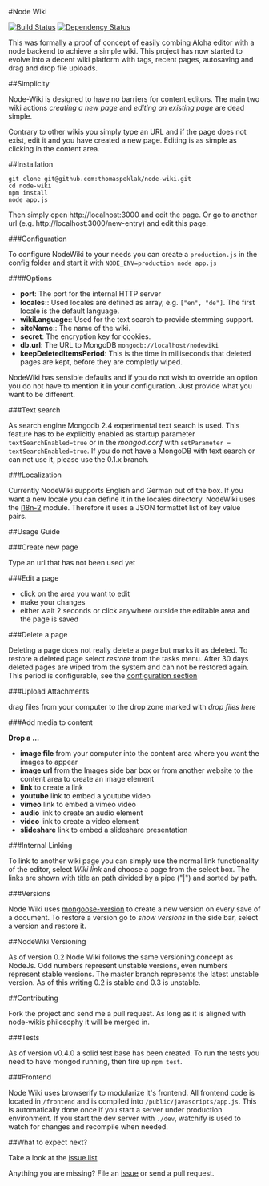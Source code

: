 #Node Wiki

[![Build Status](https://travis-ci.org/thomaspeklak/node-wiki.png)](https://travis-ci.org/thomaspeklak/node-wiki) [![Dependency Status](https://gemnasium.com/thomaspeklak/node-wiki.png)](https://gemnasium.com/thomaspeklak/node-wiki)

This was formally a proof of concept of easily combing Aloha editor with a node backend to achieve a simple wiki. This project has now started to evolve into a decent wiki platform with tags, recent pages, autosaving and drag and drop file uploads.

##Simplicity

Node-Wiki is designed to have no barriers for content editors. The main two wiki actions _creating a new page_ and _editing an existing page_ are dead simple.

Contrary to other wikis you simply type an URL and if the page does not exist, edit it and you have created a new page. Editing is as simple as clicking in the content area.

##Installation

    git clone git@github.com:thomaspeklak/node-wiki.git
    cd node-wiki
    npm install
    node app.js

Then simply open http://localhost:3000 and edit the page. Or go to another url (e.g. http://localhost:3000/new-entry) and edit this page.

###Configuration

To configure NodeWiki to your needs you can create a `production.js` in the config folder and start it with `NODE_ENV=production node app.js`

####Options

- __port__: The port for the internal HTTP server
- __locales:__: Used locales are defined as array, e.g. `["en", "de"]`. The first locale is the default language.
- __wikiLanguage:__: Used for the text search to provide stemming support.
- __siteName:__: The name of the wiki.
- __secret__: The encryption key for cookies.
- __db.url__: The URL to MongoDB `mongodb://localhost/nodewiki`
- __keepDeletedItemsPeriod__: This is the time in milliseconds that deleted pages are kept, before they are completly wiped.

NodeWiki has sensible defaults and if you do not wish to override an option you do not have to mention it in your configuration. Just provide what you want to be different.

###Text search

As search engine Mongodb 2.4 experimental text search is used. This feature has to be explicitly enabled as startup parameter `textSearchEnabled=true` or in the _mongod.conf_ with `setParameter = textSearchEnabled=true`. If you do not have a MongoDB with text search or can not use it, please use the 0.1.x branch.

###Localization

Currently NodeWiki supports English and German out of the box. If you want a new locale you can define it in the locales directory. NodeWiki uses the [i18n-2](http://github.com/jeresig/i18n-node-2) module. Therefore it uses a JSON formattet list of key value pairs.

##Usage Guide

###Create new page

Type an url that has not been used yet

###Edit a page

- click on the area you want to edit
- make your changes
- either wait 2 seconds or click anywhere outside the editable area and the page is saved

###Delete a page

Deleting a page does not really delete a page but marks it as deleted. To restore a deleted page select _restore_ from the tasks menu. After 30 days deleted pages are wiped from the system and can not be restored again. This period is configurable, see the [configuration section](#configuration)

###Upload Attachments

drag files from your computer to the drop zone marked with _drop files here_

###Add media to content

__Drop a ...__
- __image file__ from your computer into the content area where you want the images to appear
- __image url__ from the Images side bar box or from another website to the content area to create an image element
- __link__ to create a link
- __youtube__ link to embed a youtube video
- __vimeo__ link to embed a vimeo video
- __audio__ link to create an audio element
- __video__ link to create a video element
- __slideshare__ link to embed a slideshare presentation

###Internal Linking

To link to another wiki page you can simply use the normal link functionality of the editor, select _Wiki link_ and choose a page from the select box. The links are shown with title an path divided by a pipe ("|") and sorted by path.

###Versions

Node Wiki uses [mongoose-version](https://github.com/saintedlama/mongoose-version) to create a new version on every save of a document. To restore a version go to _show versions_ in the side bar, select a version and restore it.

##NodeWiki Versioning

As of version 0.2 Node Wiki follows the same versioning concept as NodeJs. Odd
numbers represent unstable versions, even numbers represent stable versions.
The master branch represents the latest unstable version. As of this writing
0.2 is stable and 0.3 is unstable.

##Contributing

Fork the project and send me a pull request. As long as it is aligned with node-wikis philosophy it will be merged in.

###Tests

As of version v0.4.0 a solid test base has been created. To run the tests you need to have mongod running, then fire up `npm test`.

###Frontend

Node Wiki uses browserify to modularize it's frontend. All frontend code is located in
`/frontend` and is compiled into `/public/javascripts/app.js`. This is
automatically done once if you start a server under production environment. If
you start the dev server with `./dev`, watchify is used to watch for
changes and recompile when needed.

##What to expect next?

Take a look at the [issue list](https://github.com/thomaspeklak/node-wiki/issues?labels=enhancement&state=open)

Anything you are missing? File an [issue](https://github.com/thomaspeklak/node-wiki/issues) or send a pull request.

